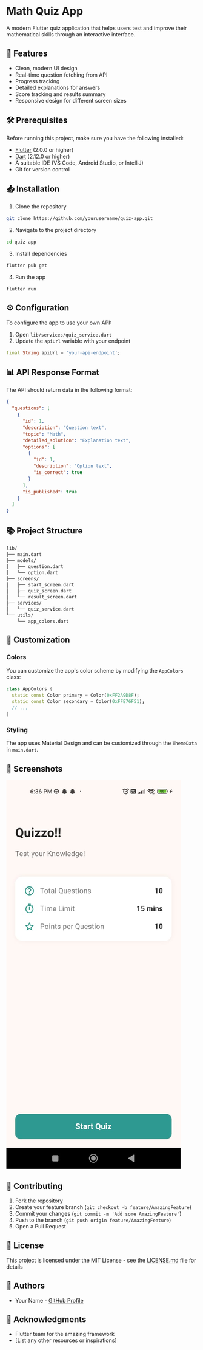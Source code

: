 # Math Quiz App

A modern Flutter quiz application that helps users test and improve their mathematical skills through an interactive interface.

## 📱 Features

- Clean, modern UI design
- Real-time question fetching from API
- Progress tracking
- Detailed explanations for answers
- Score tracking and results summary
- Responsive design for different screen sizes

## 🛠️ Prerequisites

Before running this project, make sure you have the following installed:
- [Flutter](https://flutter.dev/docs/get-started/install) (2.0.0 or higher)
- [Dart](https://dart.dev/get-dart) (2.12.0 or higher)
- A suitable IDE (VS Code, Android Studio, or IntelliJ)
- Git for version control

## 📥 Installation

1. Clone the repository
```bash
git clone https://github.com/yourusername/quiz-app.git
```

2. Navigate to the project directory
```bash
cd quiz-app
```

3. Install dependencies
```bash
flutter pub get
```

4. Run the app
```bash
flutter run
```

## ⚙️ Configuration

To configure the app to use your own API:
1. Open `lib/services/quiz_service.dart`
2. Update the `apiUrl` variable with your endpoint
```dart
final String apiUrl = 'your-api-endpoint';
```

## 📊 API Response Format

The API should return data in the following format:
```json
{
  "questions": [
    {
      "id": 1,
      "description": "Question text",
      "topic": "Math",
      "detailed_solution": "Explanation text",
      "options": [
        {
          "id": 1,
          "description": "Option text",
          "is_correct": true
        }
      ],
      "is_published": true
    }
  ]
}
```

## 📚 Project Structure

```
lib/
├── main.dart
├── models/
│   ├── question.dart
│   └── option.dart
├── screens/
│   ├── start_screen.dart
│   ├── quiz_screen.dart
│   └── result_screen.dart
├── services/
│   └── quiz_service.dart
└── utils/
    └── app_colors.dart
```

## 🎨 Customization

### Colors
You can customize the app's color scheme by modifying the `AppColors` class:
```dart
class AppColors {
  static const Color primary = Color(0xFF2A9D8F);
  static const Color secondary = Color(0xFFE76F51);
  // ...
}
```

### Styling
The app uses Material Design and can be customized through the `ThemeData` in `main.dart`.

## 📱 Screenshots

![ui1](https://github.com/Amar033/Quizzo-/blob/main/ui%20output/1.jpeg)

## 🤝 Contributing

1. Fork the repository
2. Create your feature branch (`git checkout -b feature/AmazingFeature`)
3. Commit your changes (`git commit -m 'Add some AmazingFeature'`)
4. Push to the branch (`git push origin feature/AmazingFeature`)
5. Open a Pull Request

## 📄 License

This project is licensed under the MIT License - see the [LICENSE.md](LICENSE.md) file for details

## 👥 Authors

- Your Name - [GitHub Profile](https://github.com/yourusername)

## 🙏 Acknowledgments

- Flutter team for the amazing framework
- [List any other resources or inspirations]
